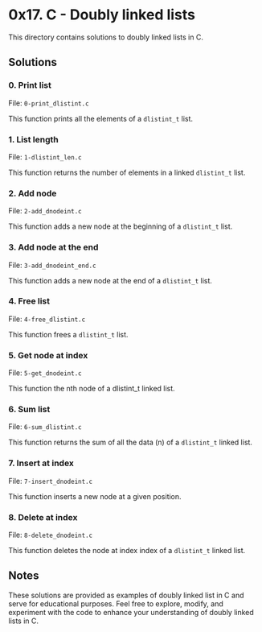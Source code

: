 # 0x17. C - Doubly linked lists

This directory contains solutions to doubly linked lists in C.

## Solutions

### 0. Print list

File: `0-print_dlistint.c`

This function prints all the elements of a `dlistint_t` list.

### 1. List length

File: `1-dlistint_len.c`

This function returns the number of elements in a linked `dlistint_t` list.

### 2. Add node

File: `2-add_dnodeint.c`

This function adds a new node at the beginning of a `dlistint_t` list.

### 3. Add node at the end

File: `3-add_dnodeint_end.c`

This function adds a new node at the end of a `dlistint_t` list.

### 4. Free list

File: `4-free_dlistint.c`

This function frees a `dlistint_t` list.

### 5. Get node at index

File: `5-get_dnodeint.c`

This function the nth node of a dlistint_t linked list.

### 6. Sum list

File: `6-sum_dlistint.c`

This function returns the sum of all the data (n) of a `dlistint_t` linked list.

### 7. Insert at index

File: `7-insert_dnodeint.c`

This function  inserts a new node at a given position.

### 8. Delete at index

File: `8-delete_dnodeint.c`

This function deletes the node at index index of a `dlistint_t` linked list.

## Notes

These solutions are provided as examples of doubly linked list in C and serve for educational purposes. Feel free to explore, modify, and experiment with the code to enhance your understanding of doubly linked lists in C.
